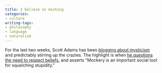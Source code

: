 ```yaml
---
title: I believe in mocking
categories:
- culture
writing-tags:
- philosophy
- language
- naturalism
---
```


For the last two weeks, Scott Adams has been [blogging about mysticism][1] and predictably stirring up the crazies.  The highlight is when [he questions the need to respect beliefs][2], and asserts "Mockery is an important social tool for squelching stupidity."

   [1]: http://dilbertblog.typepad.com/the_dilbert_blog/2006/04/
   [2]: http://dilbertblog.typepad.com/the_dilbert_blog/2006/04/respecting_the_.html
